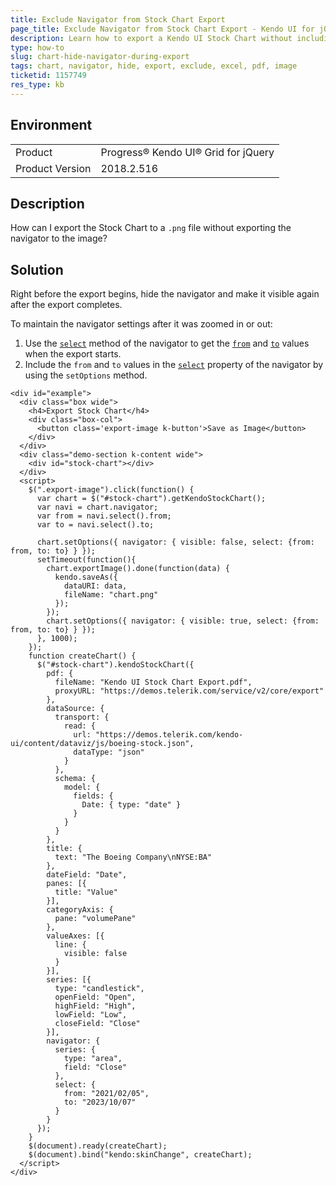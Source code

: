 ```yaml
---
title: Exclude Navigator from Stock Chart Export
page_title: Exclude Navigator from Stock Chart Export - Kendo UI for jQuery Data Grid
description: Learn how to export a Kendo UI Stock Chart without including its navigator in the resulting file.
type: how-to
slug: chart-hide-navigator-during-export
tags: chart, navigator, hide, export, exclude, excel, pdf, image
ticketid: 1157749
res_type: kb
---
```


## Environment

<table>
 <tr>
  <td>Product</td>
  <td>Progress® Kendo UI® Grid for jQuery</td>
 </tr>
 <tr>
	 <td>Product Version</td>
	 <td>2018.2.516</td>
 </tr>
</table>

## Description

How can I export the Stock Chart to a `.png` file without exporting the navigator to the image?

## Solution

Right before the export begins, hide the navigator and make it visible again after the export completes.

To maintain the navigator settings after it was zoomed in or out:

1. Use the [`select`](https://docs.telerik.com/kendo-ui/api/javascript/dataviz/navigator/methods/select) method of the navigator to get the [`from`](https://docs.telerik.com/kendo-ui/api/javascript/dataviz/ui/stock-chart/configuration/navigator.select#navigator.select.from) and [`to`](https://docs.telerik.com/kendo-ui/api/javascript/dataviz/ui/stock-chart/configuration/navigator.select#navigator.select.to) values when the export starts.
1. Include the `from` and `to` values in the [`select`](https://docs.telerik.com/kendo-ui/api/javascript/dataviz/ui/stock-chart/configuration/navigator.select) property of the navigator by using the `setOptions` method.

```dojo
<div id="example">
  <div class="box wide">
    <h4>Export Stock Chart</h4>
    <div class="box-col">
      <button class='export-image k-button'>Save as Image</button>
    </div>
  </div>
  <div class="demo-section k-content wide">
    <div id="stock-chart"></div>
  </div>
  <script>      
    $(".export-image").click(function() {
      var chart = $("#stock-chart").getKendoStockChart();          
      var navi = chart.navigator;
      var from = navi.select().from;
      var to = navi.select().to;

      chart.setOptions({ navigator: { visible: false, select: {from: from, to: to} } });
      setTimeout(function(){
        chart.exportImage().done(function(data) {
          kendo.saveAs({
            dataURI: data,
            fileName: "chart.png"
          });
        });
        chart.setOptions({ navigator: { visible: true, select: {from: from, to: to} } });
      }, 1000);
    });
    function createChart() {
      $("#stock-chart").kendoStockChart({
        pdf: {
          fileName: "Kendo UI Stock Chart Export.pdf",
          proxyURL: "https://demos.telerik.com/service/v2/core/export"
        },
        dataSource: {
          transport: {
            read: {
              url: "https://demos.telerik.com/kendo-ui/content/dataviz/js/boeing-stock.json",
              dataType: "json"
            }
          },
          schema: {
            model: {
              fields: {
                Date: { type: "date" }
              }
            }
          }
        },
        title: {
          text: "The Boeing Company\nNYSE:BA"
        },
        dateField: "Date",
        panes: [{
          title: "Value"
        }],
        categoryAxis: {
          pane: "volumePane"
        },
        valueAxes: [{
          line: {
            visible: false
          }
        }],
        series: [{
          type: "candlestick",
          openField: "Open",
          highField: "High",
          lowField: "Low",
          closeField: "Close"
        }],
        navigator: {
          series: {
            type: "area",
            field: "Close"
          },
          select: {
            from: "2021/02/05",
            to: "2023/10/07"
          }
        }
      });
    }
    $(document).ready(createChart);
    $(document).bind("kendo:skinChange", createChart);
  </script>
</div>
```
